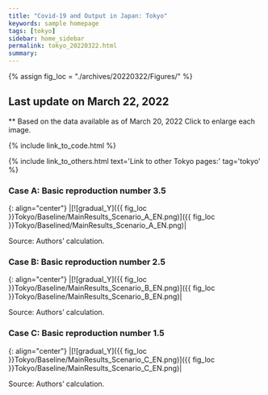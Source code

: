 ```yaml
---
title: "Covid-19 and Output in Japan: Tokyo"
keywords: sample homepage
tags: [tokyo]
sidebar: home_sidebar
permalink: tokyo_20220322.html
summary:
---
```


{% assign fig_loc = "./archives/20220322/Figures/" %}

## Last update on March 22, 2022
** Based on the data available as of March 20, 2022 Click to enlarge each image.

{% include link_to_code.html %}

{% include link_to_others.html text='Link to other Tokyo pages:' tag='tokyo' %}






### Case A: Basic reproduction number 3.5

{: align="center"}
|[![gradual_Y]({{ fig_loc }}Tokyo/Baseline/MainResults_Scenario_A_EN.png)]({{ fig_loc }}Tokyo/Baselined/MainResults_Scenario_A_EN.png)|

Source: Authors’ calculation.

### Case B: Basic reproduction number 2.5

{: align="center"}
|[![gradual_Y]({{ fig_loc }}Tokyo/Baseline/MainResults_Scenario_B_EN.png)]({{ fig_loc }}Tokyo/Baseline/MainResults_Scenario_B_EN.png)|

Source: Authors’ calculation.

### Case C: Basic reproduction number 1.5

{: align="center"}
|[![gradual_Y]({{ fig_loc }}Tokyo/Baseline/MainResults_Scenario_C_EN.png)]({{ fig_loc }}Tokyo/Baseline/MainResults_Scenario_C_EN.png)|

Source: Authors’ calculation.

